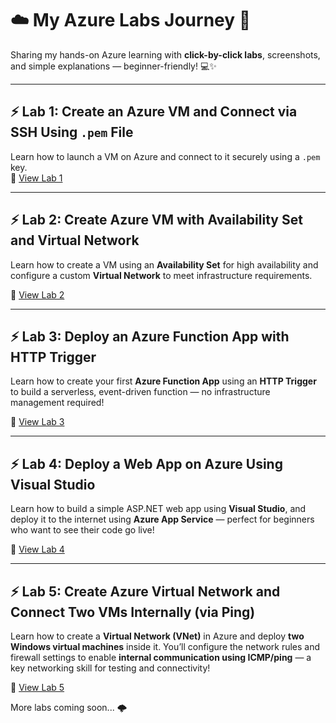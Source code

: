 # ☁️ My Azure Labs Journey 🚀

Sharing my hands-on Azure learning with **click-by-click labs**, screenshots, and simple explanations — beginner-friendly! 💻✨

---

## ⚡ Lab 1: Create an Azure VM and Connect via SSH Using `.pem` File  
Learn how to launch a VM on Azure and connect to it securely using a `.pem` key.  
📂 [View Lab 1](./lab1-azure-vm-ssh/)

---

## ⚡ Lab 2: Create Azure VM with Availability Set and Virtual Network

Learn how to create a VM using an **Availability Set** for high availability and configure a custom **Virtual Network** to meet infrastructure requirements.

📁 [View Lab 2](./lab2-azure-vm-ha-lab/)

---

## ⚡ Lab 3: Deploy an Azure Function App with HTTP Trigger

Learn how to create your first **Azure Function App** using an **HTTP Trigger** to build a serverless, event-driven function — no infrastructure management required!

📁 [View Lab 3](./lab3-azure-function-app/)

---

## ⚡ Lab 4: Deploy a Web App on Azure Using Visual Studio

Learn how to build a simple ASP.NET web app using **Visual Studio**, and deploy it to the internet using **Azure App Service** — perfect for beginners who want to see their code go live!

📂 [View Lab 4](./lab4-azure-webapp-deployment/)

---

## ⚡ Lab 5: Create Azure Virtual Network and Connect Two VMs Internally (via Ping)

Learn how to create a **Virtual Network (VNet)** in Azure and deploy **two Windows virtual machines** inside it. You’ll configure the network rules and firewall settings to enable **internal communication using ICMP/ping** — a key networking skill for testing and connectivity!

📂 [View Lab 5](./lab5-vnet-internal-vm-connectivity/)




More labs coming soon... 🌩️
